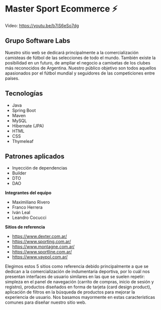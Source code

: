 # Master Sport Ecommerce ⚡

Video: https://youtu.be/b7iS6eSo7dg



## Grupo Software Labs

Nuestro sitio web se dedicará principalmente a la comercialización camisteas de fútbol de las selecciones de todo el mundo. También existe la posibilidad en un futuro, de ampliar el negocio a camisetas de los clubes más reconocidos de Argentina. Nuestro público objetivo son todos aquellos apasionados por el fútbol mundial y seguidores de las competiciones entre países.

## Tecnologías
- Java
- Spring Boot
- Maven
- MySQL
- Hibernate (JPA)
- HTML
- CSS
- Thymeleaf

## Patrones aplicados
- Inyección de dependencias
- Builder
- DTO
- DAO

**Integrantes del equipo**
- Maximiliano Rivero
- Franco Herrera  
- Iván Leal
- Leandro Cocucci


**Sitios de referencia**

- https://www.dexter.com.ar/
- https://www.sporting.com.ar/
- https://www.montagne.com.ar/
- https://www.sportline.com.ar/
- https://www.vaypol.com.ar/

Elegimos estos 5 sitios como referencia debido principalmente a que se dedican a la comercialización de indumentaria deportiva, por lo cuál nos presentan interfaces de usuario similares en las que se suelen repetir: simpleza en el panel de navegación (carrito de compras, inicio de sesión y registro), productos diseñados en forma de tarjeta (card design product), aplicación de filtros en la búsqueda de productos para mejorar la experiencia de usuario. Nos basamos mayormente en estas características comunes para diseñar nuestro sitio web.
